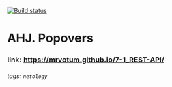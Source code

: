 [![Build status](https://ci.appveyor.com/api/projects/status/i4cwootww6r7xyh6?svg=true)](https://ci.appveyor.com/project/mrvotum/7-1-rest-api)

# AHJ. Popovers

### link: https://mrvotum.github.io/7-1_REST-API/

###### tags: `netology`
